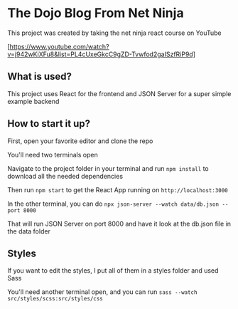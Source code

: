 # The Dojo Blog From Net Ninja

This project was created by taking the net ninja react course on YouTube 

[https://www.youtube.com/watch?v=j942wKiXFu8&list=PL4cUxeGkcC9gZD-Tvwfod2gaISzfRiP9d]

## What is used? 

This project uses React for the frontend and JSON Server for a super simple example backend

## How to start it up? 

First, open your favorite editor and clone the repo

You'll need two terminals open

Navigate to the project folder in your terminal and run `npm install` to download all the needed dependencies 

Then run `npm start` to get the React App running on `http://localhost:3000`

In the other terminal, you can do `npx json-server --watch data/db.json --port 8000`

That will run JSON Server on port 8000 and have it look at the db.json file in the data folder

## Styles

If you want to edit the styles, I put all of them in a styles folder and used Sass

You'll need another terminal open, and you can run `sass --watch src/styles/scss:src/styles/css`